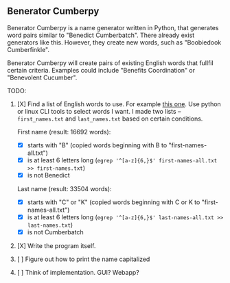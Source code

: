 ## Benerator Cumberpy

Benerator Cumberpy is a name generator written in Python, that generates word pairs similar to "Benedict Cumberbatch". There already exist generators like this. However, they create new words, such as "Boobiedook Cumberfinkle".

Benerator Cumberpy will create pairs of existing English words that fullfil certain criteria. Examples could include "Benefits Coordination" or "Benevolent Cucumber".


TODO:
1. [X] Find a list of English words to use. For example [this one](https://github.com/dwyl/english-words). Use python or linux CLI tools to select words I want.
    I made two lists – `first_names.txt` and `last_names.txt` based on certain conditions.

    First name (result: 16692 words):
    - [X] starts with "B" (copied words beginning with B to "first-names-all.txt")
    - [X] is at least 6 letters long (`egrep '^[a-z]{6,}$' first-names-all.txt >> first-names.txt`)
    - [X] is not Benedict

    Last name (result: 33504 words):
    - [X] starts with "C" or "K" (copied words beginning with C or K to "first-names-all.txt")
    - [X] is at least 6 letters long (`egrep '^[a-z]{6,}$' last-names-all.txt >> last-names.txt`)
    - [X] is not Cumberbatch
2. [X] Write the program itself.
3. [ ] Figure out how to print the name capitalized
4. [ ] Think of implementation. GUI? Webapp?
